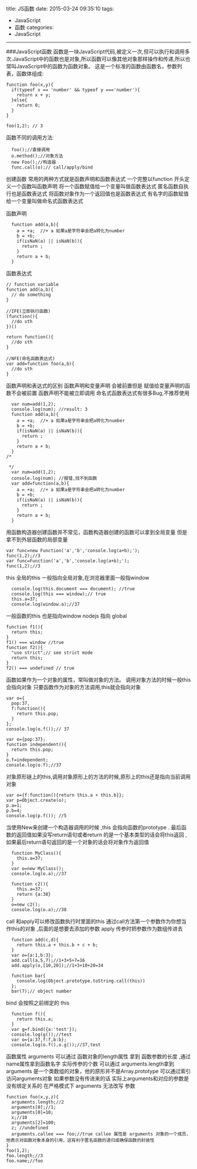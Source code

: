title: JS函数
date: 2015-03-24 09:35:10
tags:
- JavaScript
- 函数
categories:
- JavaScript
---
###JavaScript函数
函数是一块JavaScript代码,被定义一次,但可以执行和调用多次.JavaScript中的函数也是对象,所以函数可以像其他对象那样操作和传递,所以也常叫JavaScript中的函数为函数对象。
这是一个标准的函数由函数名，参数列表，函数体组成:
```{bash}
function foo(x,y){
  if(typeof x == 'number' && typeof y ==='number'){
    return x + y;
  }else{
    return 0;
  }
}

foo(1,2); // 3
```
函数不同的调用方法:
```{bash}
  foo();//直接调用
  o.method();//对象方法
  new Foo();//构造器
  func.call(o);// call/apply/bind
```
创建函数 常用的两种方式就是函数声明和函数表达式
一个完整以function 开头定义一个函数叫函数声明
将一个函数赋值给一个变量叫做函数表达式
匿名函数自执行也是函数表达式
将函数对象作为一个返回值也是函数表达式
有名字的函数赋值给一个变量叫做命名式函数表达式

函数声明
```{bash}
  function add(a,b){
    a = +a;  //+ a 如果a是字符串会把a转化为number
    b = +b;
    if(isNaN(a) || isNaN(b)){
      return ;
    }
    return a + b;
  }
```
函数表达式 
```{bash}
// function variable
function add(a,b){
  // do something
}

//IFE(立即执行函数)
(function(){
  //do sth
})()

return function(){
  //do sth
}

//NFE(命名函数表达式)
var add=function foo(a,b){
  //do sth
}
```

函数声明和表达式的区别
函数声明和变量声明 会被前置但是 赋值给变量声明的函数不会被前置
函数声明不能被立即调用
命名式函数表达式有很多Bug,不推荐使用
```{bash}
  var num=add(1,2);
  console.log(num); //result: 3
  function add(a,b){
    a = +a;  //+ a 如果a是字符串会把a转化为number
    b = +b;
    if(isNaN(a) || isNaN(b)){
      return ;
    }
    return a + b;
  }
/*

 */
  var num=add(1,2);
  console.log(num); //报错,找不到函数
  var add=function(a,b){
    a = +a;  //+ a 如果a是字符串会把a转化为number
    b = +b;
    if(isNaN(a) || isNaN(b)){
      return ;
    }
    return a + b;
  }
```
用函数构造器创建函数并不常见，函数构造器创建的函数可以拿到全局变量 但是拿不到外层函数的局部变量
```{bash}
var func=new Function('a','b','console.log(a+b);');
func(1,2);//3
var func=Function('a','b','console.log(a+b);');
func(1,2);//3
```
this 全局的this 一般指向全局对象,在浏览器里面一般指window
```{bash}
  console.log(this.document === document); //true
  console.log(this === window);// true
  this.a=37;
  console.log(window.a);//37
```
一般函数的this 也是指向window  nodejs 指向 global
```{bash}
function f1(){
  return this;
}
f1() === window //true
function f2(){
  "use strict";// see strict mode
  return this;
}
f2() === undefined // true
```
函数如果作为一个对象的属性，常叫做对象的方法。
调用对象方法的时候一般this会指向对象
只要函数作为对象的方法调用,this就会指向对象
```{bash}
var o={
  pop:37,
  f:function(){
    return this.pop;
  }
};
console.log(o.f());// 37

var o={pop:37};
function independent(){
  return this.pop;
}
o.f=independent;
console.log(o.f);//37
```
对象原形链上的this,调用对象原形上的方法的时候,原形上的this还是指向当前调用对象
```{bash}
var o={f:function(){return this.a + this.b}};
var p=Object.create(o);
p.a=1;
p.b=4;
console.log(p.f()); //5
```
当使用New来创建一个构造器调用的时候 ,this 会指向函数的prototype .
最后函数的返回值如果没写return语句或者return 的是一个基本类型的话会将this返回 , 
如果最后return语句返回的是一个对象的话会将对象作为返回值
```{bash}
  function MyClass(){
    this.a=37;
  }
  var o=new MyClass();
  console.log(o.a);//37

  function c2(){
    this.a=37;
    return {a:38}
  }
  o=new c2();
  console.log(o.a);//38
```
call 和apply可以修改函数执行时里面的this
通过call方法第一个参数作为你想当作this的对象 ,后面的是想要去添加的参数
apply 传参时把参数作为数组传进去
```{bash}
  function add(c,d){
    return this.a + this.b + c + b;
  }
  var o={a:1,b:3};
  add.call(a,5,7);//1+3+5+7=16
  add.apply(o,[10,20]);//1+3+10+20=34

  function bar{
    console.log(Object.prototype.toString.call(this))
  };
  bar(7);// object number
```
bind 会按照之前绑定的 this 
```{bash}
  function f(){
    return this.a;
  }
  var g=f.bind({a:'test'});
  console.log(g());//test
  var o={a:37,f:f,b:b};
  console.log(o.f(),o.g());//37,test
```
函数属性 arguments
可以通过 函数对象的length属性 拿到 函数参数的长度 ,通过name属性拿到函数名字
实际传参的个数 可以通过 arguments.length拿到
arguments 是一个类数组的对象，他的原形并不是Array.prototype
可以通过索引 访问arguments对象 
如果参数没有传进来的话 实际上arguments和对应的参数是没有绑定关系的
在严格模式下 arguments 无法改写 参数
```{bash}
function foo(x,y,z){
  arguments.length;//2
  arguments[0];//1;
  arguments[0]=10;
  x;//10
  arguments[2]=100;
  z; //undefined
  arguments.callee === foo;//true callee 属性是 arguments 对象的一个成员，他表示对函数对象本身的引用，这有利于匿名函数的递归或确保函数的封装性
}
foo(1,2);
foo.length;//3
foo.name;//foo
```
